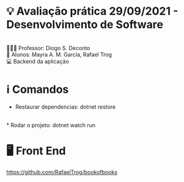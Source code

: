 # 💡 Avaliação prática 29/09/2021 - Desenvolvimento de Software

<br />
👨🏻‍🏫 Professor: Diogo S. Deconto
<br />
🚀 Alunos: Mayra A. M. Garcia, Rafael Trog
<br />
💻 Backend da aplicação 


# ℹ Comandos 
* Restaurar dependencias: dotnet restore 
<br />
* Rodar o projeto: dotnet watch run

# 🖥 Front End
https://github.com/RafaelTrog/bookofbooks
